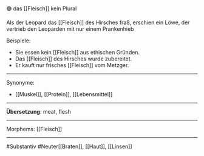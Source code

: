 🟢 das [[Fleisch]]
kein Plural

 Als der Leopard das [[Fleisch]] des Hirsches fraß, erschien ein Löwe, der vertrieb den Leoparden mit nur einem Prankenhieb

Beispiele:

- Sie essen kein [[Fleisch]] aus ethischen Gründen.
- Das [[Fleisch]] des Hirsches wurde zubereitet.
- Er kauft nur frisches [[Fleisch]] vom Metzger.

---
Synonyme:
- [[Muskel]], [[Protein]], [[Lebensmittel]]

---
**Übersetzung**: meat, flesh

---

Morphems:
[[Fleisch]]

---
#Substantiv #Neuter[[Braten]], [[Haut]], [[Linsen]]